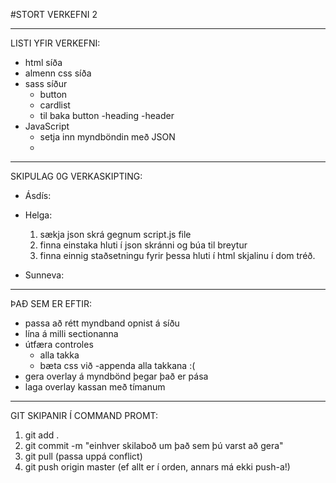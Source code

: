 #STORT VERKEFNI 2

****************************************************************************
LISTI YFIR VERKEFNI:

  - html síða
  - almenn css síða
  - sass síður
    - button
    - cardlist
    - til baka button
    -heading
    -header
  - JavaScript
    - setja inn myndböndin með JSON
    -

****************************************************************************

SKIPULAG 0G VERKASKIPTING:

  - Ásdís:

  - Helga:
      1. sækja json skrá gegnum script.js file
      2. finna einstaka hluti í json skránni og búa til breytur
      3. finna einnig staðsetningu fyrir þessa hluti í html skjalinu í dom tréð.

  - Sunneva:


**************************************************************************
ÞAÐ SEM ER EFTIR:

  - passa að rétt myndband opnist á síðu
  - lína á milli sectionanna
  - útfæra controles
    - alla takka
    - bæta css við
    -appenda alla takkana :(
  - gera overlay á myndbönd þegar það er pása
  - laga overlay kassan með tímanum


**************************************************************************


GIT SKIPANIR Í COMMAND PROMT:

  1. git add .
  2. git commit -m "einhver skilaboð um það sem þú varst að gera"
  3. git pull (passa uppá conflict)
  4. git push origin master (ef allt er í orden, annars má ekki push-a!)
